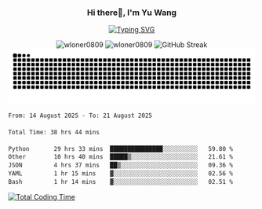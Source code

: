 <h3 align="center">Hi there👋, I'm Yu Wang</h1>

<p align="center"><a href="https://git.io/typing-svg"><img src="https://readme-typing-svg.demolab.com?font=Alex+Brush&size=18&pause=1000&color=716A50&background=6F66FF00&center=true&vCenter=true&width=435&lines=To+love+oneself+is+the+beginning+of+a+lifelong+romance.+%E2%80%94+Oscar+Wilde" alt="Typing SVG" /></a></p>


<p align="center">
 <img src="https://github-readme-stats.vercel.app/api/top-langs?username=wloner0809&show_icons=true&locale=en&layout=compact" alt="wloner0809" height=120 />
 <img src="https://github-readme-stats.vercel.app/api?username=wloner0809&show_icons=true&locale=en" alt="wloner0809" height=120 />
 <img src="https://github-readme-streak-stats.herokuapp.com?user=wloner0809&theme=microsoft" alt="GitHub Streak" height=120 />
 <img src="https://github.com/Wloner0809/Wloner0809/blob/output/github-contribution-grid-snake.svg">
</p>
 
<!--START_SECTION:waka-->

```txt
From: 14 August 2025 - To: 21 August 2025

Total Time: 38 hrs 44 mins

Python       29 hrs 33 mins  ███████████████░░░░░░░░░░   59.80 %
Other        10 hrs 40 mins  █████▒░░░░░░░░░░░░░░░░░░░   21.61 %
JSON         4 hrs 37 mins   ██▒░░░░░░░░░░░░░░░░░░░░░░   09.36 %
YAML         1 hr 15 mins    ▓░░░░░░░░░░░░░░░░░░░░░░░░   02.56 %
Bash         1 hr 14 mins    ▓░░░░░░░░░░░░░░░░░░░░░░░░   02.51 %
```

<!--END_SECTION:waka-->

[![Total Coding Time](https://wakatime.com/badge/user/3b010e91-e8bb-445f-9eac-c8ab5bc30cb6.svg)](https://wakatime.com/@3b010e91-e8bb-445f-9eac-c8ab5bc30cb6)
